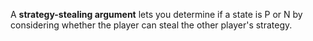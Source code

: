 A **strategy-stealing argument** lets you determine if a state is P or N by considering whether the player can steal the other player's strategy.